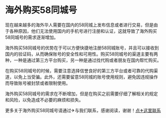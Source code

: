 # 海外购买58同城号

现在越来越多的海外华人需要在国内的58同城上发布信息或者进行交易，但是由于各种原因，他们无法使用国内的手机号进行注册和认证，这就导致了海外购买58同城号的需求逐渐增加。

海外购买58同城号的优势在于可以方便快捷地注册58同城账号，并且可以接收到国内的验证码，从而确保账号的安全性和可用性。购买58同城号的渠道主要有两种，一种是通过第三方平台购买，另一种是通过找代购或者朋友在国内帮忙购买。

在购买58同城号的时候，需要注意选择信誉良好的第三方平台或者可靠的代购渠道，以免上当受骗。此外，还需要留意58同城的账号使用规则，避免因违规操作而导致账号被封禁或者限制使用。

海外购买58同城号的需求在不断增加，但是在购买之前需要仔细了解相关的规定和风险，以免造成不必要的麻烦和损失。

更多关于海外购买58同城号请通过✈与我们联系，感谢阅读，谢谢！[点✈这里联系](https://add.k02.cc)